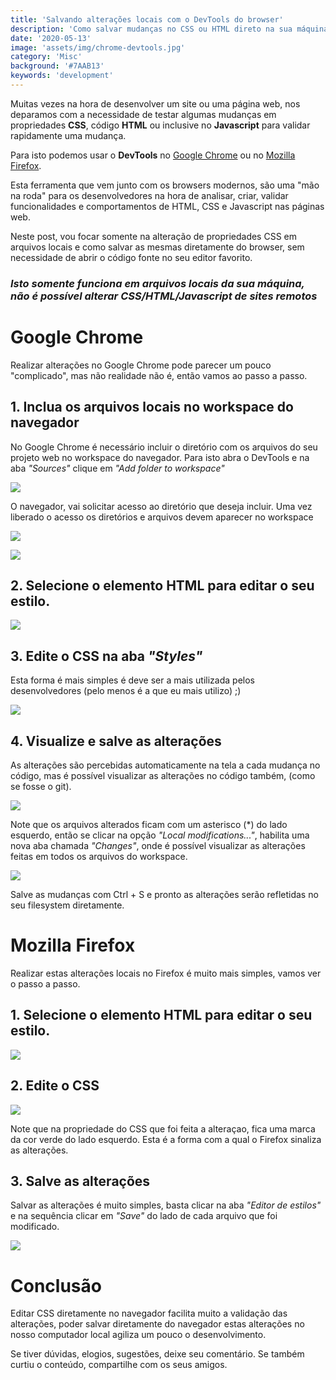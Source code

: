 ```yaml
---
title: 'Salvando alterações locais com o DevTools do browser'
description: 'Como salvar mudanças no CSS ou HTML direto na sua máquina usando DevTools'
date: '2020-05-13'
image: 'assets/img/chrome-devtools.jpg'
category: 'Misc'
background: '#7AAB13'
keywords: 'development'
---
```


Muitas vezes na hora de desenvolver um site ou uma página web, nos deparamos com a necessidade de testar algumas mudanças em propriedades **CSS**, código **HTML** ou inclusive no **Javascript** para validar rapidamente uma mudança.

Para isto podemos usar o **DevTools** no [Google Chrome](https://developers.google.com/web/tools/chrome-devtools) ou no [Mozilla Firefox](https://developer.mozilla.org/pt-BR/docs/Tools).

Esta ferramenta que vem junto com os browsers modernos, são uma "mão na roda" para os desenvolvedores na hora de analisar, criar, validar funcionalidades e comportamentos de HTML, CSS e Javascript nas páginas web.

Neste post, vou focar somente na alteração de propriedades CSS em arquivos locais e como salvar as mesmas diretamente do browser, sem necessidade de abrir o código fonte no seu editor favorito.

### _Isto somente funciona em arquivos locais da sua máquina, não é possível alterar CSS/HTML/Javascript de sites remotos_

# Google Chrome

Realizar alterações no Google Chrome pode parecer um pouco "complicado", mas não realidade não é, então vamos ao passo a passo.

## 1. Inclua os arquivos locais no workspace do navegador

No Google Chrome é necessário incluir o diretório com os arquivos do seu projeto web no workspace do navegador. Para isto abra o DevTools e na aba _"Sources"_ clique em _"Add folder to workspace"_

![](/assets/img/gasakawa-devtools-chrome-workspace.png)

O navegador, vai solicitar acesso ao diretório que deseja incluir. Uma vez liberado o acesso os diretórios e arquivos devem aparecer no workspace

![](/assets/img/gasakawa-devtools-ask-permissions.png)

![](/assets/img/gasakawa-devtools-workspace-added.png)

## 2. Selecione o elemento HTML para editar o seu estilo.

![](/assets/img/gasakawa-devtools-element.png)

## 3. Edite o CSS na aba _"Styles"_

Esta forma é mais simples é deve ser a mais utilizada pelos desenvolvedores (pelo menos é a que eu mais utilizo) ;)

![](/assets/img/gasakawa-devtools-chrome-css-change.png)

## 4. Visualize e salve as alterações

As alterações são percebidas automaticamente na tela a cada mudança no código, mas é possível visualizar as alterações no código também, (como se fosse o git).

![](/assets/img/gasakawa-devtools-local-modifications.png)

Note que os arquivos alterados ficam com um asterisco (\*) do lado esquerdo, então se clicar na opção _"Local modifications..."_, habilita uma nova aba chamada _"Changes"_, onde é possível visualizar as alterações feitas em todos os arquivos do workspace.

![](/assets/img/gasakawa-dev-tools-changes.png)

Salve as mudanças com Ctrl + S e pronto as alterações serão refletidas no seu filesystem diretamente.

# Mozilla Firefox

Realizar estas alterações locais no Firefox é muito mais simples, vamos ver o passo a passo.

## 1. Selecione o elemento HTML para editar o seu estilo.

![](/assets/img/gasakawa-devtools-firefox-element.png)

## 2. Edite o CSS

![](/assets/img/gasakawa-devtools-firefox-css-change.png)

Note que na propriedade do CSS que foi feita a alteraçao, fica uma marca da cor verde do lado esquerdo. Esta é a forma com a qual o Firefox sinaliza as alterações.

## 3. Salve as alterações

Salvar as alterações é muito simples, basta clicar na aba _"Editor de estilos"_ e na sequência clicar em _"Save"_ do lado de cada arquivo que foi modificado.

![](/assets/img/gasakawa-devtools-firefox-save.png)

# Conclusão

Editar CSS diretamente no navegador facilita muito a validação das alterações, poder salvar diretamente do navegador estas alterações no nosso computador local agiliza um pouco o desenvolvimento.

Se tiver dúvidas, elogios, sugestões, deixe seu comentário. Se também curtiu o conteúdo, compartilhe com os seus amigos.
